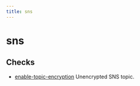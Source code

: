 ```yaml
---
title: sns
---
```


# sns

## Checks


- [enable-topic-encryption](enable-topic-encryption) Unencrypted SNS topic.



